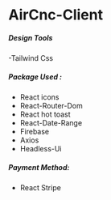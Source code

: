 # AirCnc-Client

<h5> Design Tools </h5>

-Tailwind Css

<h5>Package Used :</h5>

- React icons
- React-Router-Dom
- React hot toast
- React-Date-Range
- Firebase
- Axios
- Headless-Ui

<h5>Payment Method: </h5>

- React Stripe
